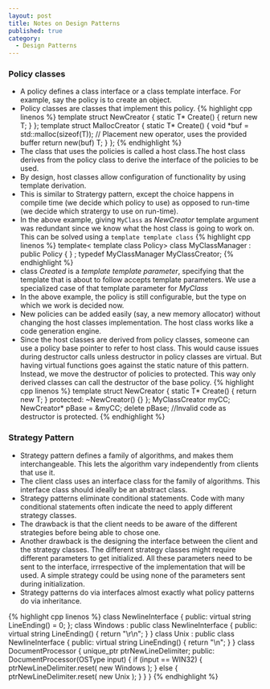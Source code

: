 ```yaml
---
layout: post
title: Notes on Design Patterns
published: true
category:
  - Design Patterns
---
```


### Policy classes
* A policy defines a class interface or a class template interface. For example, say the policy is to create an object.
* Policy classes are classes that implement this policy.
{% highlight cpp linenos %}
    template<class T>
    struct NewCreator
    {
        static T* Create()
        {
            return new T;
        }
    };
    template<class T>
    struct MallocCreator
    {
        static T* Create()
        {
            void *buf = std::malloc(sizeof(T));
            // Placement new operator, uses the provided buffer
            return new(buf) T; 
        }
    };
{% endhighlight %}
* The class that uses the policies is called a host class.The host class derives from the policy class to derive the interface of the policies to be used.
* By design, host classes allow configuration of functionality by using template derivation.
* This is similar to Stratergy pattern, except the choice happens in compile time (we decide which policy to use) as opposed to run-time (we decide which stratergy to use on run-time).
* In the above example, giving `MyClass` as *NewCreator* template argument was redundant since we know what the host class is going to work on. This can be solved using a `template template class`
{% highlight cpp linenos %}
    template< template <class Created> class Policy>
    class MyClassManager : public Policy<MyClass>
    {
    } ;
    typedef MyClassManager<NewCreator> MyClassCreator;
{% endhighlight %}
* class *Created* is a *template template parameter*, specifying that the template that is about to follow accepts template parameters. We use a specialized case of that template parameter for *MyClass*
* In the above example, the policy is still configurable, but the type on which we work is decided now.
* New policies can be added easily (say, a new memory allocator) without changing the host classes implementation. The host class works like a code generation engine.
* Since the host classes are derived from policy classes, someone can use a policy base pointer to refer to host class. This would cause issues during destructor calls unless destructor in policy classes are virtual. But having virtual functions goes against the static nature of this pattern. Instead, we move the destructor of policies to protected. This way only derived classes can call the destructor of the base policy.
{% highlight cpp linenos %}
    template<class T>
    struct NewCreator
    {
        static T* Create()
        {
            return new T;
        }
        protected:
        ~NewCreator() {}
    };
    MyClassCreator myCC;
    NewCreator<MyClass>* pBase = &myCC;
    delete pBase;   //Invalid code as destructor is protected.
{% endhighlight %} 


### Strategy Pattern
* Strategy pattern defines a family of algorithms, and makes them interchangeable. This lets the algorithm vary independently from clients that use it.
* The client class uses an interface class for the family of algorithms. This interface class should ideally be an abstract class.
* Strategy patterns eliminate conditional statements. Code with many conditional statements often indicate the need to apply different strategy classes.
* The drawback is that the client needs to be aware of the different strategies before being able to chose one.
* Another drawback is the designing the interface between the client and the strategy classes. The different strategy classes might require different parameters to get initialized. All these parameters need to be sent to the interface, irrrespective of the implementation that will be used. A simple strategy could be using none of the parameters sent during initialization.
* Strategy patterns do via interfaces almost exactly what policy patterns do via inheritance.

{% highlight cpp linenos %}
    class NewlineInterface
    {
        public:
            virtual string LineEnding() = 0;
    };
    class Windows : public class NewlineInterface
    {
        public:
            virtual string LineEnding()
            {
                return "\r\n";
            }
    }
    class Unix : public class NewlineInterface
    {
        public:
            virtual string LineEnding()
            {
                return "\n";
            }
    }
    class DocumentProcessor
    {
        unique_ptr<NewlineInterface> ptrNewLineDelimiter;
        public:
            DocumentProcessor(OSType input)
            {
                if (input == WIN32)
                {
                    ptrNewLineDelimiter.reset( new Windows );
                } else {
                    ptrNewLineDelimiter.reset( new Unix );
                }
            }
    }
{% endhighlight %} 